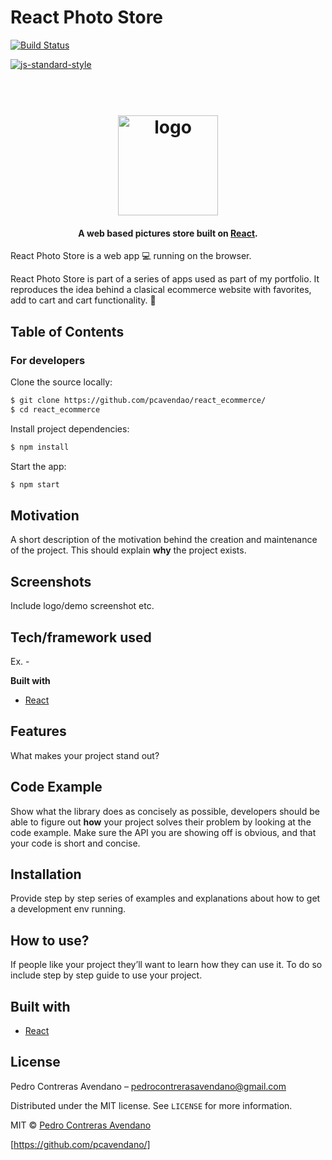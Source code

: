 # React Photo Store

[![Build Status](https://img.shields.io/github/workflow/status/pcavendano/react_ecommerce/Node.js%20CI)](https://travis-ci.org/pcavendano/react_ecommerce)

[![js-standard-style](https://img.shields.io/badge/code%20style-standard-brightgreen.svg?style=flat)](https://github.com/feross/standard)

<h1 align="center">
  <br>
  <img src="https://github.com/pcavendano/react_ecommerce/blob/master/icon.png" alt="logo" width="160">
</h1>

<h4 align="center">A web based pictures store built on <a href="https://reactjs.org/" target="_blank">React</a>.</h4>

React Photo Store is a web app :computer: running on the browser.

React Photo Store is part of a series of apps used as part of my portfolio. It reproduces the idea behind a clasical ecommerce website with favorites, add to cart and cart functionality. :rocket:

## Table of Contents

### For developers

Clone the source locally:

```sh
$ git clone https://github.com/pcavendao/react_ecommerce/
$ cd react_ecommerce
```

Install project dependencies:

```sh
$ npm install
```

Start the app:

```sh
$ npm start
```

## Motivation

A short description of the motivation behind the creation and maintenance of the project. This should explain **why** the project exists.

## Screenshots

Include logo/demo screenshot etc.

## Tech/framework used

Ex. -

<b>Built with</b>

- [React](https://react.org)

## Features

What makes your project stand out?

## Code Example

Show what the library does as concisely as possible, developers should be able to figure out **how** your project solves their problem by looking at the code example. Make sure the API you are showing off is obvious, and that your code is short and concise.

## Installation

Provide step by step series of examples and explanations about how to get a development env running.

## How to use?

If people like your project they’ll want to learn how they can use it. To do so include step by step guide to use your project.

## Built with
- [React](https://react.org)

## License

Pedro Contreras Avendano  – pedrocontrerasavendano@gmail.com

Distributed under the MIT license. See ``LICENSE`` for more information.

MIT © [Pedro Contreras Avendano]()

[https://github.com/pcavendano/]
